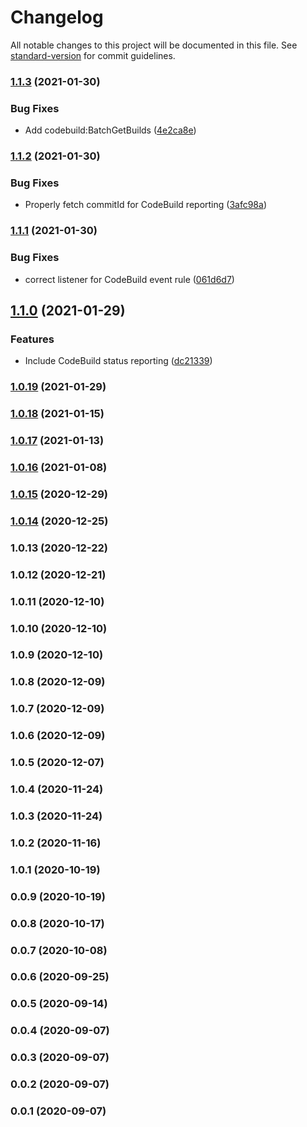 # Changelog

All notable changes to this project will be documented in this file. See [standard-version](https://github.com/conventional-changelog/standard-version) for commit guidelines.

### [1.1.3](https://github.com/markusl/cdk-codepipeline-bitbucket-build-result-reporter/compare/v1.1.2...v1.1.3) (2021-01-30)


### Bug Fixes

* Add codebuild:BatchGetBuilds ([4e2ca8e](https://github.com/markusl/cdk-codepipeline-bitbucket-build-result-reporter/commit/4e2ca8e572c42787611d7ec1d933d1fc18fba51d))

### [1.1.2](https://github.com/markusl/cdk-codepipeline-bitbucket-build-result-reporter/compare/v1.1.1...v1.1.2) (2021-01-30)


### Bug Fixes

* Properly fetch commitId for CodeBuild reporting ([3afc98a](https://github.com/markusl/cdk-codepipeline-bitbucket-build-result-reporter/commit/3afc98a2494312cfb8966eb149e6ae77062a5845))

### [1.1.1](https://github.com/markusl/cdk-codepipeline-bitbucket-build-result-reporter/compare/v1.1.0...v1.1.1) (2021-01-30)


### Bug Fixes

* correct listener for CodeBuild event rule ([061d6d7](https://github.com/markusl/cdk-codepipeline-bitbucket-build-result-reporter/commit/061d6d7432da1e1d9bcb0230cfecacab64a31823))

## [1.1.0](https://github.com/markusl/cdk-codepipeline-bitbucket-build-result-reporter/compare/v1.0.19...v1.1.0) (2021-01-29)


### Features

* Include CodeBuild status reporting ([dc21339](https://github.com/markusl/cdk-codepipeline-bitbucket-build-result-reporter/commit/dc2133972b33564d6a08655899ba95b2aceb64ef))

### [1.0.19](https://github.com/markusl/cdk-codepipeline-bitbucket-build-result-reporter/compare/v1.0.18...v1.0.19) (2021-01-29)

### [1.0.18](https://github.com/markusl/cdk-codepipeline-bitbucket-build-result-reporter/compare/v1.0.17...v1.0.18) (2021-01-15)

### [1.0.17](https://github.com/markusl/cdk-codepipeline-bitbucket-build-result-reporter/compare/v1.0.16...v1.0.17) (2021-01-13)

### [1.0.16](https://github.com/markusl/cdk-codepipeline-bitbucket-build-result-reporter/compare/v1.0.15...v1.0.16) (2021-01-08)

### [1.0.15](https://github.com/markusl/cdk-codepipeline-bitbucket-build-result-reporter/compare/v1.0.14...v1.0.15) (2020-12-29)

### [1.0.14](https://github.com/markusl/cdk-codepipeline-bitbucket-build-result-reporter/compare/v1.0.13...v1.0.14) (2020-12-25)

### 1.0.13 (2020-12-22)

### 1.0.12 (2020-12-21)

### 1.0.11 (2020-12-10)

### 1.0.10 (2020-12-10)

### 1.0.9 (2020-12-10)

### 1.0.8 (2020-12-09)

### 1.0.7 (2020-12-09)

### 1.0.6 (2020-12-09)

### 1.0.5 (2020-12-07)

### 1.0.4 (2020-11-24)

### 1.0.3 (2020-11-24)

### 1.0.2 (2020-11-16)

### 1.0.1 (2020-10-19)

### 0.0.9 (2020-10-19)

### 0.0.8 (2020-10-17)

### 0.0.7 (2020-10-08)

### 0.0.6 (2020-09-25)

### 0.0.5 (2020-09-14)

### 0.0.4 (2020-09-07)

### 0.0.3 (2020-09-07)

### 0.0.2 (2020-09-07)

### 0.0.1 (2020-09-07)
